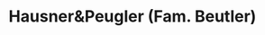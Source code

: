 ---
title: "Hausner&Peugler (Fam. Beutler)"
url: /neustadt-an-der-waldnaab/hausnerundpeugler-fam-beutler/
shop: Metzgerei
---